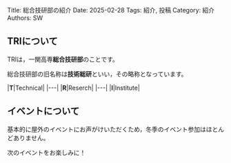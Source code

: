 Title: 総合技研部の紹介
Date: 2025-02-28
Tags: 紹介, 投稿
Category: 紹介
Authors: SW

## TRIについて

TRIは，一関高専**総合技研部**のことです。

総合技研部の旧名称は**技術総研**といい，その略称となっています。

|**T**|Technical|
|---|
|**R**|Reserch|
|---|
|**I**|Institute|

## イベントについて

基本的に屋外のイベントにお声がけいただくため，冬季のイベント参加はほとんどありません。

次のイベントをお楽しみに！
